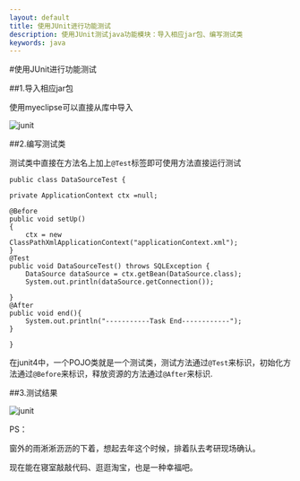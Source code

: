 ```yaml
---
layout: default
title: 使用JUnit进行功能测试
description: 使用JUnit测试java功能模块：导入相应jar包、编写测试类
keywords: java
---
```


#使用JUnit进行功能测试

##1.导入相应jar包

使用myeclipse可以直接从库中导入

![junit](../../../static/images/junit.png)

##2.编写测试类

测试类中直接在方法名上加上`@Test`标签即可使用方法直接运行测试

    
    public class DataSourceTest {

	private ApplicationContext ctx =null;
	
	@Before
	public void setUp()
	{
		ctx = new ClassPathXmlApplicationContext("applicationContext.xml");
	}
	@Test
	public void DataSourceTest() throws SQLException {
		DataSource dataSource = ctx.getBean(DataSource.class);
		System.out.println(dataSource.getConnection());
		
	}
	@After
	public void end(){
		System.out.println("-----------Task End------------");
	}
    
    }


在junit4中，一个POJO类就是一个测试类，测试方法通过`@Test`来标识，初始化方法通过`@Before`来标识，释放资源的方法通过`@After`来标识.

##3.测试结果

![junit](../../../static/images/taskend.png)

PS：
   
   窗外的雨淅淅沥沥的下着，想起去年这个时候，排着队去考研现场确认。
   
   现在能在寝室敲敲代码、逛逛淘宝，也是一种幸福吧。


